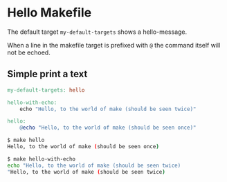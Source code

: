 # Hello Makefile

The default target ```my-default-targets``` shows a hello-message.

When a line in the makefile target is prefixed with ```@``` the command itself will not be echoed.

## Simple print a text
```Makefile
my-default-targets: hello

hello-with-echo: 
	echo "Hello, to the world of make (should be seen twice)"

hello: 
	@echo "Hello, to the world of make (should be seen once)"
```

```bash
$ make hello
Hello, to the world of make (should be seen once)
```

```bash
$ make hello-with-echo
echo "Hello, to the world of make (should be seen twice)
"Hello, to the world of make (should be seen twice)
```